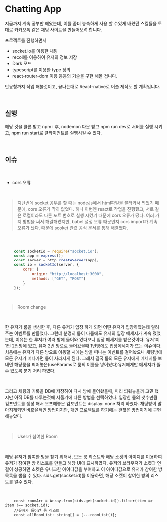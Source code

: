 # Chatting App

지금까지 계속 공부만 해왔는데, 이를 좀더 능숙하게 사용 할 수있게 배웠던 스킬들을 토대로 카카오톡 같은 채팅 사이트을 만들어보려 합니다.

프로젝트를 진행하면서

-   socket.io를 이용한 채팅
-   recoil를 이용하여 유저의 정보 저장
-   Dark 모드
-   typescript를 이용한 type 정의
-   react-router-dom 이용
    등등의 기술을 구현 해볼 겁니다.

반응형까지 작업 해볼것이고, 끝나는대로 React-native로 어플 제작도 할 계획입니다.

<br />

## 실행

해당 깃을 클론 받고 npm i 후, nodemon 다운 받고 npm run dev로 서버를 실행 시키고, npm run start로 클라이언트를 실행시킬 수 있다.

<br />

## 이슈

<br />

-   cors 오류

<br />

> 지난번에 socket 공부를 할 때는 nodeJs에서 html파일을 불러와서 띄웠기 때문에, cors 오류가 딱히 없었다. 허나 이번엔 react로 작업을 진행했고, 서로 같은 로컬이라도 다른 포트 번호로 실행 시켰기 때문에 cors 오류가 떴다. 여러 가지 방법을 써서 해결해봤지만, babel 설정 오류 때문인지 cors import가 계속 오류가 났다. 때문에 scoket 관련 공식 문서를 통해 해결했다.

<br />

```server.js

    const socketIo = require("socket.io");
    const app = express();
    const server = http.createServer(app);
    const io = socketIo(server, {
        cors: {
            origin: "http://localhost:3000",
            methods: ["GET", "POST"]
        }
    });

```

<br />

> Room change

<br />

한 유저가 룸을 생성한 후, 다른 유저가 입장 하게 되면 어떤 유저가 입장하였는데 알려주는 이벤트를 만들었다. 그런데 분명히 룸이 다름에도 유저의 입장 메세지가 계속 떴었는데, 이유는 한 루저가 여러 방에 들어와 있다보니 입장 메세지를 받은것이다. 유저1이 1번 2번방에 있고, 유저 2번 방으로 들어갔을때 1번방에도 입장메세지가 뜨는 이슈이다. 처음에는 유저가 다른 방으로 이동할 시에는 방을 떠나는 이벤트를 걸어놨으나 채팅방에 모든 유저가 떠나가면 룸이 사라지게 된다. 그래서 결국 룸의 모든 유저에게 메세지를 보내면 해당룸을 띄어놓은(useParams로 룸의 이름을 넣어놨다)유저에게만 메세지가 뜰수 있도록 분기 처리 하였다.

<br />

그리고 채팅의 기록을 DB에 저장하여 다시 방에 들어왔을때, 미리 띄워놓을까 고민 했지만 아직 DB를 다루는것에 서툴기에 다른 방법을 선택하였다.
입장한 룸의 갯수만큼 컴포넌트를 생성 해서 오프해놓은 컴포넌트는 display: none 처리 하였다.
채팅방이 많아지게되면 비효율적인 방법이지만, 개인 프로젝트를 하기에는 괜찮은 방법이기에 구현 해놓았다.

<br />

> User가 참여한 Room

<br />

해당 유저가 참여한 방을 찾기 위해서, 모든 룸 리스트와 해당 소켓의 아이디를 이용하여 유저가 참여한 방 리스트를 만들고 해당 UI에 표시하였다.
유저의 브라우저가 소켓과 연결이 성공하면 소켓은 유니크한 아이디값을 부여하고 이 아이디값으로 유저가 참여한 방 목록을 뽑을 수 있다.
sids.get(socket.id)를 이용하면, 해당 소켓이 참여한 방의 리스트를 알수 있다.

<br />

```
    const roomArr = Array.from(sids.get(socket.id)).filter(item => item !== socket.id);
    //유저가 들어간 룸 리스트
    const allRoomList: string[] = [...roomList()];
```

